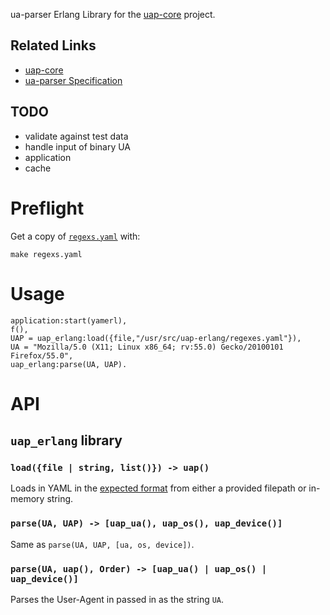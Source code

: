 ua-parser Erlang Library for the [uap-core](https://github.com/ua-parser/uap-core) project.

## Related Links

 * [uap-core](https://github.com/ua-parser/uap-core)
 * [ua-parser Specification](https://github.com/ua-parser/uap-core/blob/master/docs/specification.md)

## TODO

 * validate against test data
 * handle input of binary UA
 * application
 * cache

# Preflight

Get a copy of [`regexs.yaml`](https://github.com/ua-parser/uap-core/blob/master/regexes.yaml) with:

    make regexs.yaml

# Usage

    application:start(yamerl),
    f(),
    UAP = uap_erlang:load({file,"/usr/src/uap-erlang/regexes.yaml"}),
    UA = "Mozilla/5.0 (X11; Linux x86_64; rv:55.0) Gecko/20100101 Firefox/55.0",
    uap_erlang:parse(UA, UAP).

# API

## `uap_erlang` library

### `load({file | string, list()}) -> uap()`

Loads in YAML in the [expected format](https://github.com/ua-parser/uap-core/blob/master/docs/specification.md) from either a provided filepath or in-memory string.

### `parse(UA, UAP) -> [uap_ua(), uap_os(), uap_device()]`

Same as `parse(UA, UAP, [ua, os, device])`.

### `parse(UA, uap(), Order) -> [uap_ua() | uap_os() | uap_device()]`

Parses the User-Agent in passed in as the string `UA`.
